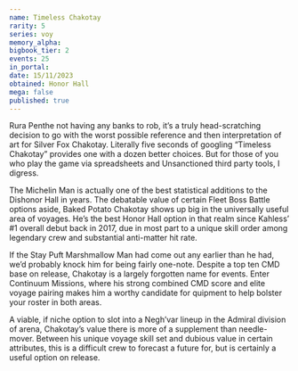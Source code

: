 ```yaml
---
name: Timeless Chakotay
rarity: 5
series: voy
memory_alpha:
bigbook_tier: 2
events: 25
in_portal:
date: 15/11/2023
obtained: Honor Hall
mega: false
published: true
---
```


Rura Penthe not having any banks to rob, it’s a truly head-scratching decision to go with the worst possible reference and then interpretation of art for Silver Fox Chakotay. Literally five seconds of googling “Timeless Chakotay” provides one with a dozen better choices. But for those of you who play the game via spreadsheets and Unsanctioned third party tools, I digress.

The Michelin Man is actually one of the best statistical additions to the Dishonor Hall in years. The debatable value of certain Fleet Boss Battle options aside, Baked Potato Chakotay shows up big in the universally useful area of voyages. He’s the best Honor Hall option in that realm since Kahless’ #1 overall debut back in 2017, due in most part to a unique skill order among legendary crew and substantial anti-matter hit rate. 

If the Stay Puft Marshmallow Man had come out any earlier than he had, we’d probably knock him for being fairly one-note. Despite a top ten CMD base on release, Chakotay is a largely forgotten name for events. Enter Continuum Missions, where his strong combined CMD score and elite voyage pairing makes him a worthy candidate for quipment to help bolster your roster in both areas.

A viable, if niche option to slot into a Negh’var lineup in the Admiral division of arena, Chakotay’s value there is more of a supplement than needle-mover. Between his unique voyage skill set and dubious value in certain attributes, this is a difficult crew to forecast a future for, but is certainly a useful option on release.

